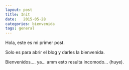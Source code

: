 ```yaml
---
layout: post
title: Init
date:   2015-05-28
categories: bienvenida
tags: general
---
```


Hola, este es mi primer post.

Solo es para abrir el blog y darles la bienvenida.

Bienvenidos.... ya... amm esto resulta incomodo... (huye).
